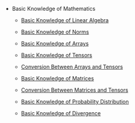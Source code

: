 
* Basic Knowledge of Mathematics

  * [Basic Knowledge of Linear Algebra](https://github.com/pengsihua2023/Deep-Learning-Lecture-Notes-English/blob/main/02.%20Basic%20Mathematics/Basic%20Knowledge%20of%20Linear%20Algebra.md)

  * [Basic Knowledge of Norms](https://github.com/pengsihua2023/Deep-Learning-Lecture-Notes-English/blob/main/02.%20Basic%20Mathematics/Basic%20Knowledge%20of%20Norms.md)

  * [Basic Knowledge of Arrays](https://github.com/pengsihua2023/Deep-Learning-Lecture-Notes-English/blob/main/02.%20Basic%20Mathematics/Basic%20Knowledge%20of%20Arrays.md)

  * [Basic Knowledge of Tensors](https://github.com/pengsihua2023/Deep-Learning-Lecture-Notes-English/blob/main/02.%20Basic%20Mathematics/Basic%20Knowledge%20of%20Tensors.md)

  * [Conversion Between Arrays and Tensors](https://github.com/pengsihua2023/Deep-Learning-Lecture-Notes-English/blob/main/02.%20Basic%20Mathematics/Conversion%20Between%20Arrays%20and%20Tensors.md)

  * [Basic Knowledge of Matrices](https://github.com/pengsihua2023/Deep-Learning-Lecture-Notes-English/blob/main/02.%20Basic%20Mathematics/Basic%20Knowledge%20of%20Matrices.md)

  * [Conversion Between Matrices and Tensors](https://github.com/pengsihua2023/Deep-Learning-Lecture-Notes-English/blob/main/02.%20Basic%20Mathematics/Conversion%20Between%20Matrices%20and%20Tensors.md)
  * [Basic Knowledge of Probability Distribution]()
  * [Basic Knowledge of Divergence](https://github.com/pengsihua2023/Deep-Learning-Lecture-Notes-English/blob/main/02.%20Basic%20Mathematics/Basic%20Knowledge%20of%20Divergence.md)
